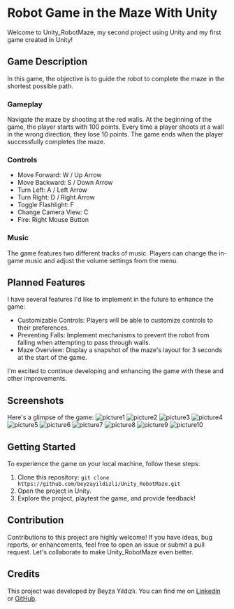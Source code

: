 # Robot Game in the Maze With Unity
Welcome to Unity_RobotMaze, my second project using Unity and my first game created in Unity! 

## Game Description
In this game, the objective is to guide the robot to complete the maze in the shortest possible path.

### Gameplay
Navigate the maze by shooting at the red walls. At the beginning of the game, the player starts with 100 points. Every time a player shoots at a wall in the wrong direction, they lose 10 points. The game ends when the player successfully completes the maze.

### Controls
- Move Forward: W / Up Arrow
- Move Backward: S / Down Arrow
- Turn Left: A / Left Arrow
- Turn Right: D / Right Arrow
- Toggle Flashlight: F
- Change Camera View: C
- Fire: Right Mouse Button

### Music
The game features two different tracks of music. Players can change the in-game music and adjust the volume settings from the menu.

## Planned Features
I have several features I'd like to implement in the future to enhance the game:

- Customizable Controls: Players will be able to customize controls to their preferences.
- Preventing Falls: Implement mechanisms to prevent the robot from falling when attempting to pass through walls.
- Maze Overview: Display a snapshot of the maze's layout for 3 seconds at the start of the game.

I'm excited to continue developing and enhancing the game with these and other improvements.

## Screenshots

Here's a glimpse of the game:
![picture1](https://github.com/beyzayildizli/Unity_RobotMaze/assets/77398074/8a18c0ce-83b4-459a-9e8e-47b6d2afac19)
![picture2](https://github.com/beyzayildizli/Unity_RobotMaze/assets/77398074/be9bba6b-353d-4ae0-811a-4e58af4295f0)
![picture3](https://github.com/beyzayildizli/Unity_RobotMaze/assets/77398074/b32d3f7b-6c1c-4e8f-9563-77542b765192)
![picture4](https://github.com/beyzayildizli/Unity_RobotMaze/assets/77398074/d79f6e19-1bd0-4d87-9c00-9a415a4d327e)
![picture5](https://github.com/beyzayildizli/Unity_RobotMaze/assets/77398074/ea0eadb5-4942-4ad1-897f-1ba2bdf0fa56)
![picture6](https://github.com/beyzayildizli/Unity_RobotMaze/assets/77398074/9d8b9431-4d89-481e-b725-e41122a12f50)
![picture7](https://github.com/beyzayildizli/Unity_RobotMaze/assets/77398074/4531259d-16ba-4a06-bfb6-46cc36358724)
![picture8](https://github.com/beyzayildizli/Unity_RobotMaze/assets/77398074/32f7e263-7600-4b46-b52d-541b25d09e7b)
![picture9](https://github.com/beyzayildizli/Unity_RobotMaze/assets/77398074/8711e1f1-2b34-4c3e-8b0d-928164242ecd)
![picture10](https://github.com/beyzayildizli/Unity_RobotMaze/assets/77398074/bf156acf-5042-4bcc-80ad-a5ad580cfdf2)

## Getting Started
To experience the game on your local machine, follow these steps:

1. Clone this repository: `git clone https://github.com/beyzayildizli/Unity_RobotMaze.git`
2. Open the project in Unity.
3. Explore the project, playtest the game, and provide feedback!

## Contribution
Contributions to this project are highly welcome! If you have ideas, bug reports, or enhancements, feel free to open an issue or submit a pull request. Let's collaborate to make Unity_RobotMaze even better.

## Credits
This project was developed by Beyza Yıldızlı. You can find me on [LinkedIn](https://www.linkedin.com/in/beyzayildizli/) or [GitHub](https://github.com/beyzayildizli).
